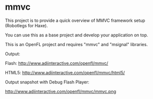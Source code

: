 mmvc
====

This project is to provide a quick overview of MMVC framework setup (Robotlegs for Haxe).

You can use this as a base project and develop your application on top.

This is an OpenFL project and requires "mmvc" and "msignal" libraries.

Output:

Flash: http://www.adiinteractive.com/openfl/mmvc/

HTML5: http://www.adiinteractive.com/openfl/mmvc/html5/

Output snapshot with Debug Flash Player:

http://www.adiinteractive.com/openfl/mmvc/mmvc.png
